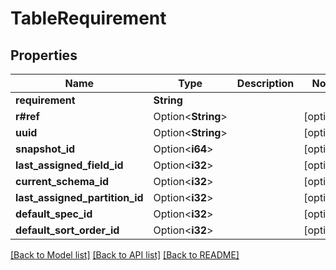 <!--
  ~ Licensed to the Apache Software Foundation (ASF) under one
  ~ or more contributor license agreements.  See the NOTICE file
  ~ distributed with this work for additional information
  ~ regarding copyright ownership.  The ASF licenses this file
  ~ to you under the Apache License, Version 2.0 (the
  ~ "License"); you may not use this file except in compliance
  ~ with the License.  You may obtain a copy of the License at
  ~
  ~   http://www.apache.org/licenses/LICENSE-2.0
  ~
  ~ Unless required by applicable law or agreed to in writing,
  ~ software distributed under the License is distributed on an
  ~ "AS IS" BASIS, WITHOUT WARRANTIES OR CONDITIONS OF ANY
  ~ KIND, either express or implied.  See the License for the
  ~ specific language governing permissions and limitations
  ~ under the License.
-->

# TableRequirement

## Properties

Name | Type | Description | Notes
------------ | ------------- | ------------- | -------------
**requirement** | **String** |  | 
**r#ref** | Option<**String**> |  | [optional]
**uuid** | Option<**String**> |  | [optional]
**snapshot_id** | Option<**i64**> |  | [optional]
**last_assigned_field_id** | Option<**i32**> |  | [optional]
**current_schema_id** | Option<**i32**> |  | [optional]
**last_assigned_partition_id** | Option<**i32**> |  | [optional]
**default_spec_id** | Option<**i32**> |  | [optional]
**default_sort_order_id** | Option<**i32**> |  | [optional]

[[Back to Model list]](../README.md#documentation-for-models) [[Back to API list]](../README.md#documentation-for-api-endpoints) [[Back to README]](../README.md)


